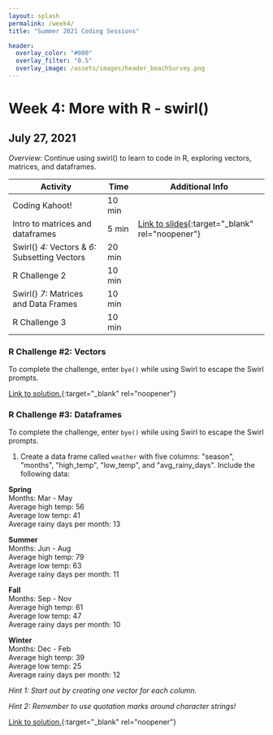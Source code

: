 ```yaml
---
layout: splash
permalink: /week4/
title: "Summer 2021 Coding Sessions"

header:
  overlay_color: "#000"
  overlay_filter: "0.5"
  overlay_image: /assets/images/header_beachSurvey.png
---
```


# Week 4: More with R - swirl()
## July 27, 2021

*Overview:* Continue using swirl() to learn to code in R, exploring vectors, matrices, and dataframes.

| Activity | Time | Additional Info |
| ---- | ---- | ----- |
| Coding Kahoot! | 10 min | |
| Intro to matrices and dataframes | 5 min | [Link to slides](link){:target="_blank" rel="noopener"} |
| Swirl()  *4:* Vectors & *6:* Subsetting Vectors | 20 min |  |
| R Challenge 2 | 10 min | |
| Swirl()  *7:* Matrices and Data Frames | 10 min |  |
| R Challenge 3 | 10 min |  |

### R Challenge #2: Vectors

To complete the challenge, enter `bye()` while using Swirl to escape the Swirl prompts.



[Link to solution.](link){:target="_blank" rel="noopener"}

### R Challenge #3: Dataframes

To complete the challenge, enter `bye()` while using Swirl to escape the Swirl prompts.

1) Create a data frame called `weather` with five columns: "season", "months", "high_temp", "low_temp", and "avg_rainy_days". Include the following data:

**Spring**  
Months: Mar - May  
Average high temp: 56  
Average low temp: 41  
Average rainy days per month: 13

**Summer**  
Months: Jun - Aug  
Average high temp: 79  
Average low temp: 63  
Average rainy days per month: 11

**Fall**  
Months: Sep - Nov  
Average high temp: 61  
Average low temp: 47  
Average rainy days per month: 10

**Winter**  
Months: Dec - Feb  
Average high temp: 39  
Average low temp: 25  
Average rainy days per month: 12

*Hint 1: Start out by creating one vector for each column.*

*Hint 2: Remember to use quotation marks around character strings!*

[Link to solution.](link){:target="_blank" rel="noopener"}
